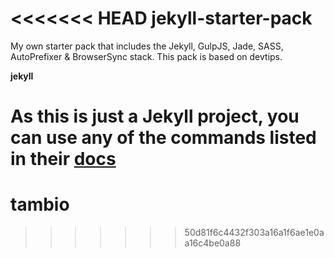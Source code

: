 <<<<<<< HEAD
jekyll-starter-pack
=============================

My own starter pack that includes the Jekyll, GulpJS, Jade, SASS, AutoPrefixer &amp; BrowserSync stack.
This pack is based on devtips.


**jekyll**

As this is just a Jekyll project, you can use any of the commands listed in their [docs](http://jekyllrb.com/docs/usage/)
=======
# tambio
>>>>>>> 50d81f6c4432f303a16a1f6ae1e0aa16c4be0a88
